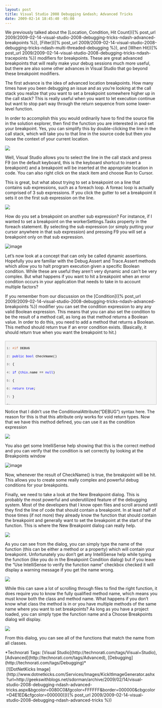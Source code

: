 ```yaml
---
layout: post
title: Visual Studio 2008 Debugging &ndash; Advanced Tricks
date: 2009-02-14 18:45:40 -05:00
---
```


We previously talked about the [Location, Condition, Hit Count]({% post_url 2009/2009-02-14-visual-studio-2008-debugging-tricks-ndash-advanced-breakpoints %}), [Filter]({% post_url 2009/2009-02-14-visual-studio-2008-debugging-tricks-ndash-multi-threaded-debugging %}), and [When Hit]({% post_url 2009/2009-02-14-visual-studio-2008-debugging-tricks-ndash-tracepoints %}) modifiers for breakpoints. These are great advanced breakpoints that will really make your debug sessions much more useful, but there are also some other advances in Visual Studio that go beyond these breakpoint modifiers.

The first advance is the idea of advanced location breakpoints. How many times have you been debugging an issue and as you’re looking at the call stack you realize that you want to set a breakpoint somewhere higher up in the call stack? This is really useful when you want to let execution continue but want to stop part way through the return sequence from some lower-level function.

In order to accomplish this you would ordinarily have to find the source file in the solution explorer, then find the function you are interested in and set your breakpoint. Yes, you can simplify this by double-clicking the line in the call stack, which will take you to that line in the source code but then you loose the context of your current location.

![](http://gwb.blob.core.windows.net/sdorman/WindowsLiveWriter/VisualStudio2008DebuggingAdvancedTricks_E730/image_3.png) 

Well, Visual Studio allows you to select the line in the call stack and press F9 (on the default keyboard, this is the keyboard shortcut to insert a breakpoint) and a breakpoint will be inserted at the appropriate location in code. You can also right click on the stack item and choose Run to Cursor.

This is great, but what about trying to set a breakpoint on a line that contains sub expressions, such as a foreach loop. A foreac loop is actually comprised of 3 sub expressions. If you click the gutter to set a breakpoint it sets it on the first sub expression on the line. 

![](http://gwb.blob.core.windows.net/sdorman/WindowsLiveWriter/VisualStudio2008DebuggingAdvancedTricks_E730/image_6.png)

How do you set a breakpoint on another sub expression? For instance, if I wanted to set a breakpoint on the workerSettings.Tasks property in the foreach statement. By selecting the sub expression (or simply putting your cursor anywhere in that sub expression) and pressing F9 you will set a breakpoint only on that sub expression. 

![image](http://gwb.blob.core.windows.net/sdorman/WindowsLiveWriter/VisualStudio2008DebuggingAdvancedTricks_E730/image_9.png "image") 

Let’s now look at a concept that can only be called dynamic assertions. Hopefully you are familiar with the Debug.Assert and Trace.Assert methods which allow you to halt program execution given a specific Boolean condition. While these are useful they aren’t very dynamic and can’t be very complex. But what happens if you want to hit a breakpoint when an error condition occurs in your application that needs to take in to account multiple factors?

If you remember from our discussion on the [Condition]({% post_url 2009/2009-02-14-visual-studio-2008-debugging-tricks-ndash-advanced-breakpoints %}) modifier you can set the condition expression to any any valid Boolean expression. This means that you can also set the condition to be the result of a method call, as long as that method returns a Boolean value. In order to do this, you need to add a method that returns a Boolean. This method should return true if an error condition exists. (Basically, it should return true when you want the breakpoint to hit.) 
  <div style="border-bottom: silver 1px solid; border-left: silver 1px solid; padding-bottom: 4px; line-height: 12pt; background-color: #f4f4f4; margin: 20px 0px 10px; padding-left: 4px; width: 97.5%; padding-right: 4px; font-family: 'Courier New', courier, monospace; max-height: 200px; font-size: 8pt; overflow: auto; border-top: silver 1px solid; cursor: text; border-right: silver 1px solid; padding-top: 4px" id="codeSnippetWrapper">   <div style="border-bottom-style: none; padding-bottom: 0px; line-height: 12pt; border-right-style: none; background-color: #f4f4f4; padding-left: 0px; width: 100%; padding-right: 0px; font-family: 'Courier New', courier, monospace; border-top-style: none; color: black; font-size: 8pt; border-left-style: none; overflow: visible; padding-top: 0px" id="codeSnippet">     

<span style="color: #606060" id="lnum1">   1:</span> <span style="color: #cc6633">#if</span> DEBUG

<span style="color: #606060" id="lnum2">   2:</span> <span style="color: #0000ff">public</span> <span style="color: #0000ff">bool</span> CheckName()

<span style="color: #606060" id="lnum3">   3:</span> {

<span style="color: #606060" id="lnum4">   4:</span>    <span style="color: #0000ff">if</span> (<span style="color: #0000ff">this</span>.name == <span style="color: #0000ff">null</span>)

<span style="color: #606060" id="lnum5">   5:</span>    {

<span style="color: #606060" id="lnum6">   6:</span>       <span style="color: #0000ff">return</span> <span style="color: #0000ff">true</span>;

<span style="color: #606060" id="lnum7">   7:</span>    }

<span style="color: #606060" id="lnum8">   8:</span>  

<span style="color: #606060" id="lnum9">   9:</span>    <span style="color: #0000ff">return</span> <span style="color: #0000ff">false</span>;

<span style="color: #606060" id="lnum10">  10:</span> }

<span style="color: #606060" id="lnum11">  11:</span> <span style="color: #cc6633">#endif</span>

</div>
</div>



Notice that I didn’t use the ConditionalAttribute(“DEBUG”) syntax here. The reason for this is that this attribute only works for void return types. Now that we have this method defined, you can use it as the condition expression

![](http://gwb.blob.core.windows.net/sdorman/WindowsLiveWriter/VisualStudio2008DebuggingAdvancedTricks_E730/image_12.png) 

You also get some IntelliSense help showing that this is the correct method and you can verify that the condition is set correctly by looking at the Breakpoints window

![image](http://gwb.blob.core.windows.net/sdorman/WindowsLiveWriter/VisualStudio2008DebuggingAdvancedTricks_E730/image_17.png "image") 

Now, whenever the result of CheckName() is true, the breakpoint will be hit. This allows you to create some really complex and powerful debug conditions for your breakpoints.

Finally, we need to take a look at the New Breakpoint dialog. This is probably the most powerful and underutilized feature of the debugging system. Most of the developers that I know open files and scroll around until they find the line of code that should contain a breakpoint. In at least half of those times (if not more) they already know the function that should contain the breakpoint and generally want to set the breakpoint at the start of the function. This is where the New Breakpoint dialog can really help.

![](http://gwb.blob.core.windows.net/sdorman/WindowsLiveWriter/VisualStudio2008DebuggingAdvancedTricks_E730/image_20.png) 

As you can see from the dialog, you can simply type the name of the function (this can be either a method or a property) which will contain your breakpoint. Unfortunately you don’t get any IntelliSense help while typing the function (like you do in the Breakpoint Condition dialog) but if you leave the “Use IntelliSense to verify the function name” checkbox checked it will display a warning message if you get the name wrong.

![](http://gwb.blob.core.windows.net/sdorman/WindowsLiveWriter/VisualStudio2008DebuggingAdvancedTricks_E730/image_23.png) 

While this can save a lot of scrolling through files to find the right function, it does require you to know the fully qualified method name, which means you must know both the class and method name. What happens if you don’t know what class the method is in or you have multiple methods of the same name where you want to set breakpoints? As long as you have a project loaded, you can simply type the function name and a Choose Breakpoints dialog will display.

![](http://gwb.blob.core.windows.net/sdorman/WindowsLiveWriter/VisualStudio2008DebuggingAdvancedTricks_E730/image_26.png) 

From this dialog, you can see all of the functions that match the name from all classes.

<div style="padding-bottom: 0px; margin: 0px; padding-left: 0px; padding-right: 0px; display: inline; float: none; padding-top: 0px" id="scid:0767317B-992E-4b12-91E0-4F059A8CECA8:3235025c-6167-4d4a-b1e8-b737a2c71f22" class="wlWriterSmartContent">*Technorati Tags: [Visual Studio](http://technorati.com/tags/Visual+Studio), [Advanced](http://technorati.com/tags/Advanced), [Debugging](http://technorati.com/tags/Debugging)*</div><div class="wlWriterHeaderFooter" style="text-align:left; margin:0px; padding:4px 4px 4px 4px;">[![DotNetKicks Image](http://www.dotnetkicks.com/Services/Images/KickItImageGenerator.ashx?url=http://geekswithblogs.net/sdorman/archive/2009/02/14/visual-studio-2008-debugging-ndash-advanced-tricks.aspx&bgcolor=0080C0&fgcolor=FFFFFF&border=000000&cbgcolor=D4E1ED&cfgcolor=000000)]({% post_url 2009/2009-02-14-visual-studio-2008-debugging-ndash-advanced-tricks %})</div>
